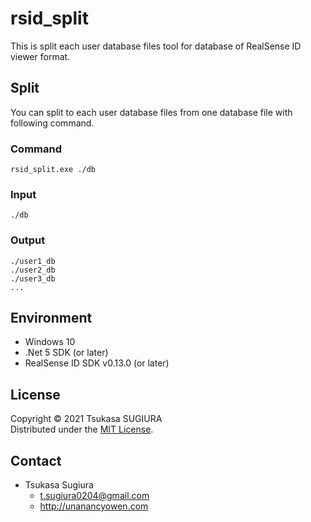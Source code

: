 rsid_split
==========

This is split each user database files tool for database of RealSense ID viewer format.  

Split
-----
You can split to each user database files from one database file with following command.  
### Command
```
rsid_split.exe ./db
```
### Input
```
./db
```
### Output
```
./user1_db
./user2_db
./user3_db
...
```

Environment
-----------
* Windows 10
* .Net 5 SDK (or later)
* RealSense ID SDK v0.13.0 (or later)

License
-------
Copyright &copy; 2021 Tsukasa SUGIURA  
Distributed under the [MIT License](http://www.opensource.org/licenses/mit-license.php "MIT License | Open Source Initiative").

Contact
-------
* Tsukasa Sugiura  
    * <t.sugiura0204@gmail.com>  
    * <http://unanancyowen.com>  
